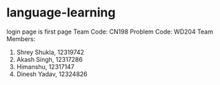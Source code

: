 # language-learning
login page is first page
Team Code: CN198
Problem Code: WD204
Team Members:
1) Shrey Shukla, 12319742
2) Akash Singh, 12317286
3) Himanshu, 12317147
4) Dinesh Yadav, 12324826
